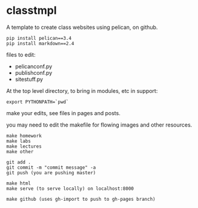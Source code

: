 classtmpl
=========

A template to create class websites using pelican, on github.

```
pip install pelican==3.4
pip install markdown==2.4
```

files to edit:

* pelicanconf.py
* publishconf.py
* sitestuff.py

At the top level directory, to bring in modules, etc in support:

```
export PYTHONPATH=`pwd`
```

make your edits, see files in pages and posts.

you may need to edit the makefile for flowing images and other resources.

```
make homework 
make labs
make lectures
make other

git add .
git commit -m "commit message" -a
git push (you are pushing master)

make html 
make serve (to serve locally) on localhost:8000 

make github (uses gh-import to push to gh-pages branch)
```
